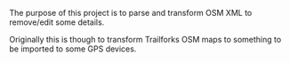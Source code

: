 The purpose of this project is to parse and transform OSM XML to remove/edit some details.

Originally this is though to transform Trailforks OSM maps to something to be imported to some GPS devices.
